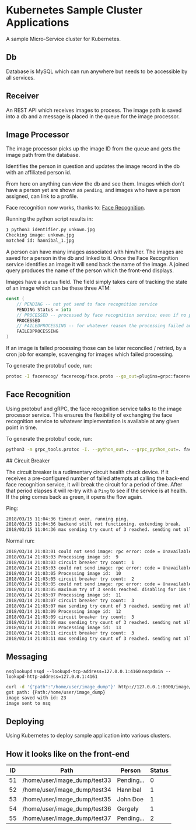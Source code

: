 # Kubernetes Sample Cluster Applications

A sample Micro-Service cluster for Kubernetes.

## Db

Database is MySQL which can run anywhere but needs to be accessible by all services.

## Receiver

An REST API which receives images to process. The image path is saved into a db and a message is placed in the queue for the image processor.

## Image Processor

The image processor picks up the image ID from the queue and gets the image path from the database.

Identifies the person in question and updates the image record in the db with an affiliated person id.

From here on anything can view the db and see them. Images which don't have a person yet are shown as `pending`, and images who have a person assigned, can link to a profile.

Face recognition now works, thanks to: [Face Recognition](https://github.com/ageitgey/face_recognition).

Running the python script results in:

```bash
❯ python3 identifier.py unkown.jpg
Checking image: unkown.jpg
matched id: hannibal_1.jpg
```

A person can have many images associated with him/her. The images are saved for a person in the db and linked to it.
Once the Face Recognition service identifies an image it will send back the name of the image. A joined query produces the name of the person which the front-end displays.

Images have a `status` field. The field simply takes care of tracking the state of an image which can be these three ATM:

```go
const (
    // PENDING -- not yet send to face recognition service
    PENDING Status = iota
    // PROCESSED -- processed by face recognition service; even if no person was found for the image
    PROCESSED
    // FAILEDPROCESSING -- for whatever reason the processing failed and this image is flagged for a retry
    FAILEDPROCESSING
)
```

If an image is failed processing those can be later reconciled / retried, by a cron job for example, scavenging for images which failed processing.

To generate the protobuf code, run:

```bash
protoc -I facerecog/ facerecog/face.proto --go_out=plugins=grpc:facerecog
```

## Face Recognition

Using protobuf and gRPC, the face recognition service talks to the image processor service. This ensures the flexibility of exchanging the face recognition service to whatever implementation is available at any given point in time.

To generate the protobuf code, run:

```bash
python3 -m grpc_tools.protoc -I. --python_out=. --grpc_python_out=. face.proto
```

## Circuit Breaker

The circuit breaker is a rudimentary circuit health check device. If it receives a pre-configured number of failed attempts at calling the back-end face recognition service, it will break the circuit for a period of time. After that period elapses it will re-try with a `Ping` to see if the service is at health. If the ping comes back as green, it opens the flow again.

Ping:

```bash
2018/03/15 11:04:36 timeout over. running ping.
2018/03/15 11:04:36 backend still not functioning. extending break.
2018/03/15 11:04:36 max sending try count of 3 reached. sending not allowed for 9.999999735s time period.
```

Normal run:

```bash
2018/03/14 21:03:01 could not send image: rpc error: code = Unavailable desc = all SubConns are in TransientFailure, latest connection error: connection error: desc = "transport: Error while dialing dial tcp [::1]:50051: connect: connection refused"
2018/03/14 21:03:03 Processing image id:  9
2018/03/14 21:03:03 circuit breaker try count:  1
2018/03/14 21:03:03 could not send image: rpc error: code = Unavailable desc = all SubConns are in TransientFailure, latest connection error: connection error: desc = "transport: Error while dialing dial tcp [::1]:50051: connect: connection refused"
2018/03/14 21:03:05 Processing image id:  10
2018/03/14 21:03:05 circuit breaker try count:  2
2018/03/14 21:03:05 could not send image: rpc error: code = Unavailable desc = all SubConns are in TransientFailure, latest connection error: connection error: desc = "transport: Error while dialing dial tcp [::1]:50051: connect: connection refused"
2018/03/14 21:03:05 maximum try of 3 sends reached. disabling for 10s time period.
2018/03/14 21:03:07 Processing image id:  11
2018/03/14 21:03:07 circuit breaker try count:  3
2018/03/14 21:03:07 max sending try count of 3 reached. sending not allowed for 7.998267708s time period.
2018/03/14 21:03:09 Processing image id:  12
2018/03/14 21:03:09 circuit breaker try count:  3
2018/03/14 21:03:09 max sending try count of 3 reached. sending not allowed for 5.995015753s time period.
2018/03/14 21:03:11 Processing image id:  13
2018/03/14 21:03:11 circuit breaker try count:  3
2018/03/14 21:03:11 max sending try count of 3 reached. sending not allowed for 3.994391825s time period.
```

## Messaging

`nsqlookupd`
`nsqd --lookupd-tcp-address=127.0.0.1:4160`
`nsqadmin --lookupd-http-address=127.0.0.1:4161`

```bash
curl -d '{"path":"/home/user/image_dump"}' http://127.0.0.1:8000/image/post
got path: {Path:/home/user/image_dump}
image saved with id: 23
image sent to nsq
```

## Deploying

Using Kubernetes to deploy sample application into various clusters.

## How it looks like on the front-end

| ID | Path                         | Person     | Status |
|----|------------------------------|------------|--------|
| 51 | /home/user/image_dump/test33 | Pending... | 0      |
| 52 | /home/user/image_dump/test34 | Hannibal   | 1      |
| 53 | /home/user/image_dump/test35 | John Doe   | 1      |
| 54 | /home/user/image_dump/test36 | Gergely    | 1      |
| 55 | /home/user/image_dump/test37 | Pending... | 2      |
